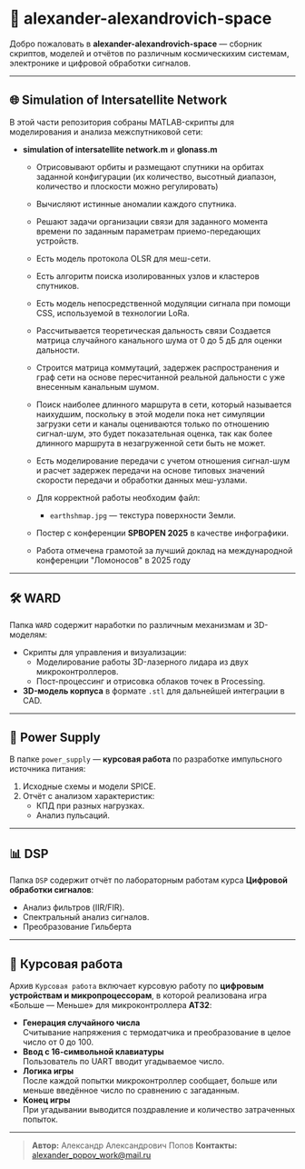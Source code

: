 # 🚀 alexander-alexandrovich-space

Добро пожаловать в **alexander-alexandrovich-space** — сборник скриптов, моделей и отчётов по различным  космическихим системам, электронике и цифровой обработки сигналов.

---

## 🌐 Simulation of Intersatellite Network

В этой части репозитория собраны MATLAB-скрипты для моделирования и анализа межспутниковой сети:

- **simulation of intersatellite network.m** и **glonass.m**  
  - Отрисовывают орбиты и размещают спутники на орбитах заданной конфигурации (их количество, высотный диапазон, количество и плоскости можно регулировать)  
  - Вычисляют истинные аномалии каждого спутника.  
  - Решают задачи организации связи для заданного момента времени по заданным параметрам приемо-передающих устройств.
  - Есть модель протокола OLSR для меш-сети.
  - Есть алгоритм поиска изолированных узлов и кластеров спутников.
  - Есть модель непосредственной модуляции сигнала при помощи CSS, используемой в технологии LoRa.
  - Рассчитывается теоретическая дальность связи Создается матрица случайного канального шума от 0 до 5 дБ для оценки дальности.
  - Строится матрица коммутаций, задержек распространения и граф сети на основе пересчитанной реальной дальности с уже внесенным канальным шумом. 
  - Поиск наиболее длинного маршрута в сети, который называется наихудшим, поскольку в этой модели пока нет симуляции загрузки сети и каналы оцениваются только по отношению сигнал-шум, это будет показательная оценка, так как более длинного маршрута в незагруженной сети быть не может.
  - Есть моделирование передачи с учетом отношения сигнал-шум и расчет задержек передачи на основе типовых значений скорости передачи и обработки данных меш-узлами.

  - Для корректной работы необходим файл:
    - `earthshmap.jpg` — текстура поверхности Земли.
  - Постер с конференции **SPBOPEN 2025** в качестве инфографики.
  - Работа отмечена грамотой за лучший доклад на международной конференции "Ломоносов" в 2025 году
---

## 🛠 WARD

Папка `WARD` содержит наработки по различным механизмам и 3D-моделям:

- Скрипты для управления и визуализации:
  - Моделирование работы 3D-лазерного лидара из двух микроконтроллеров.
  - Пост-процессинг и отрисовка облаков точек в Processing.
- **3D-модель корпуса** в формате `.stl` для дальнейшей интеграции в CAD.

---

## 🔌 Power Supply

В папке `power_supply` — **курсовая работа** по разработке импульсного источника питания:

1. Исходные схемы и модели SPICE.
2. Отчёт с анализом характеристик:
   - КПД при разных нагрузках.
   - Анализ пульсаций.
---

## 📊 DSP

Папка `DSP` содержит отчёт по лабораторным работам курса **Цифровой обработки сигналов**:

- Анализ фильтров (IIR/FIR).
- Спектральный анализ сигналов.
- Преобразование Гильберта

---

## 💾 Курсовая работа

Архив `Курсовая работа` включает курсовую работу по **цифровым устройствам и микропроцессорам**, в которой реализована игра «Больше — Меньше» для микроконтроллера **AT32**:

- **Генерация случайного числа**  
  Считывание напряжения с термодатчика и преобразование в целое число от 0 до 100.
- **Ввод с 16-символьной клавиатуры**  
  Пользователь по UART вводит угадываемое число.
- **Логика игры**  
  После каждой попытки микроконтроллер сообщает, больше или меньше введённое число по сравнению с загаданным.
- **Конец игры**  
  При угадывании выводится поздравление и количество затраченных попыток.

---

> **Автор:** Александр Александрович Попов 
> **Контакты:** alexander_popov_work@mail.ru

